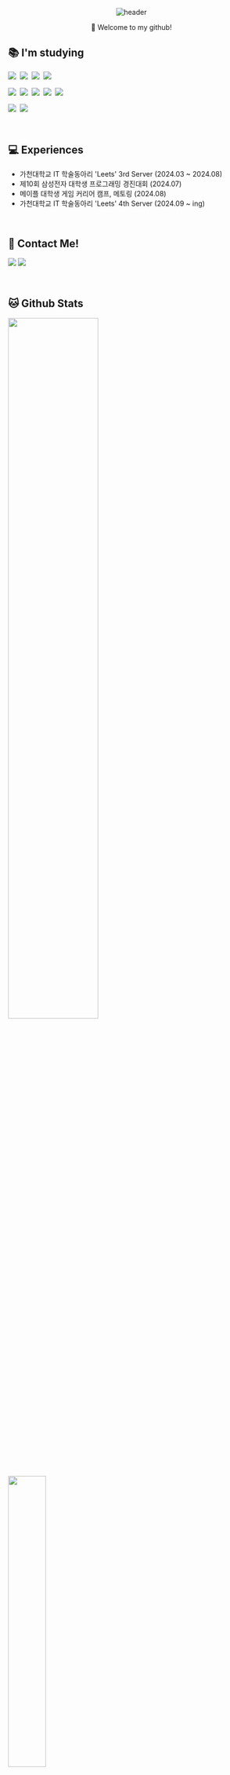 <div align="center">
  
![header](https://capsule-render.vercel.app/api?type=cylinder&color=000000&height=150&section=header&text=YeChan%20Kim&fontColor=ffffff&fontSize=70&animation=fadeIn&fontAlignY=55&desc=%20&descAlignY=62&descAlign=62)

</div>

<p align="center">
👋 Welcome to my github!
</p>

<div align="left">

## 📚 I'm studying
<p align="left">
  <img src="https://img.shields.io/badge/Java-007396?style=flat-square&logo=Conda-Forge&logoColor=white"/>&nbsp;
  <img src="https://img.shields.io/badge/Spring-6DB33F?style=flat-square&logo=Spring&logoColor=white"/>&nbsp;
  <img src="https://img.shields.io/badge/SpringBoot-6DB33F?style=flat-square&logo=SpringBoot&logoColor=white"/>&nbsp;
  <img src="https://img.shields.io/badge/springsecurity-6DB33F?style=flat-square&logo=springsecurity&logoColor=white"/>&nbsp;
  
  <img src="https://img.shields.io/badge/docker-2496ED?style=flat-square&logo=docker&logoColor=white"/>&nbsp;
  <img src="https://img.shields.io/badge/amazonaws-232F3E?style=flat-square&logo=amazonwebservices&logoColor=white">&nbsp;
  <img src="https://img.shields.io/badge/amazonec2-FF9900?style=flat-square&logo=amazonec2&logoColor=white">&nbsp;
  <img src="https://img.shields.io/badge/amazonrds-527FFF?style=flat-square&logo=amazonrds&logoColor=white">&nbsp;
  <img src="https://img.shields.io/badge/amazonroute53-8C4FFF?style=flat-square&logo=amazonroute53&logoColor=white">&nbsp;
  
  <img src="https://img.shields.io/badge/oracle-F80000?style=flat-square&logo=oracle&logoColor=white"/>&nbsp;
  <img src="https://img.shields.io/badge/mysql-4479A1?style=flat-square&logo=mysql&logoColor=white"/>&nbsp;
</p><br>

## 💻 Experiences
- 가천대학교 IT 학술동아리 'Leets' 3rd Server (2024.03 ~ 2024.08)
- 제10회 삼성전자 대학생 프로그래밍 경진대회 (2024.07)
- 메이플 대학생 게임 커리어 캠프, 메토링 (2024.08)
- 가천대학교 IT 학술동아리 'Leets' 4th Server (2024.09 ~ ing)
<br>

## :e-mail: Contact Me!
<p align="left">
  <a href="mailto:tisckd@naver.com" target="_blank"><img src="https://img.shields.io/badge/Naver-03C75A?style=flat-square&logo=naver&logoColor=white"></a>
  <a href="mailto:tisckd@gmail.com" target="_blank"><img src="https://img.shields.io/badge/Gmail-EA4335?style=flat-square&logo=gmail&logoColor=white"></a>
</p><br>

## 🐱 Github Stats

<a href="https://github.com/anuraghazra/github-readme-stats">
    <img src="https://github-readme-stats.vercel.app/api?username=yechan-kim&hide_title=true&show_icons=true&theme=dark&hide_border=true" width="60.5%"/>
</a>
</a>
<a href="https://github.com/anuraghazra/github-readme-stats">
  <img src="https://github-readme-stats.vercel.app/api/top-langs/?username=yechan-kim&layout=compact&theme=dark&hide_border=true" width="39%"/>
</a>
<a href="https://github.com/ashutosh00710/github-readme-activity-graph">
    <img src="https://github-readme-activity-graph.vercel.app/graph?username=yechan-kim&theme=high-contrast&bg_color=151515&hide_border=true&line=d8d8d8&color=d8d8d8" width="100%"/>
</a>

</div>
